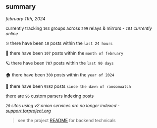 
## summary
_february 11th, 2024_

currently tracking `163` groups across `299` relays & mirrors - _`101` currently online_

⏲ there have been `10` posts within the `last 24 hours`

🦈 there have been `107` posts within the `month of february`

🪐 there have been `787` posts within the `last 90 days`

🏚 there have been `300` posts within the `year of 2024`

🦕 there have been `9582` posts `since the dawn of ransomwatch`

there are `96` custom parsers indexing posts

_`20` sites using v2 onion services are no longer indexed - [support.torproject.org](https://support.torproject.org/onionservices/v2-deprecation/)_

> see the project [README](https://github.com/joshhighet/ransomwatch#ransomwatch--) for backend technicals
